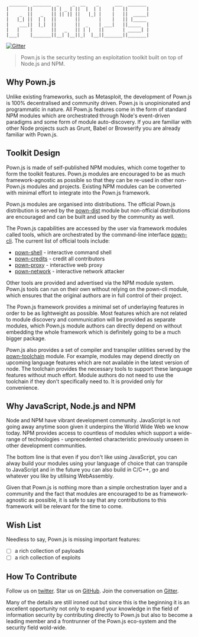 ```
 _______  _______  _     _  __    _      ___  _______ 
|       ||       || | _ | ||  |  | |    |   ||       |
|    _  ||   _   || || || ||   |_| |    |   ||  _____|
|   |_| ||  | |  ||       ||       |    |   || |_____ 
|    ___||  |_|  ||       ||  _    | ___|   ||_____  |
|   |    |       ||   _   || | |   ||       | _____| |
|___|    |_______||__| |__||_|  |__||_______||_______|
```

[![Gitter](https://img.shields.io/gitter/room/nwjs/nw.js.svg)](https://gitter.im/pownjs/Lobby)

> Pown.js is the security testing an exploitation toolkit built on top of Node.js and NPM.

## Why Pown.js

Unlike existing frameworks, such as Metasploit, the development of Pown.js is 100% decentralised and community driven. Pown.js is unopinionated and programmatic in nature. All Pown.js features come in the form of standard NPM modules which are orchestrated through Node's event-driven paradigms and some form of module auto-discovery. If you are familiar with other Node projects such as Grunt, Babel or Browserify you are already familiar with Pown.js.

## Toolkit Design

Pown.js is made of self-published NPM modules, which come together to form the toolkit features. Pown.js modules are encouraged to be as much framework-agnostic as possible so that they can be re-used in other non-Pown.js modules and projects. Existing NPM modules can be converted with minimal effort to integrate into the Pown.js framework.

Pown.js modules are organised into distributions. The official Pown.js distribution is served by the [pown-dist](https://github.com/pownjs/pown-dist) module but non-official distributions are encouraged and can be built and used by the community as well.

The Pown.js capabilities are accessed by the user via framework modules called tools, which are orchestrated by the command-line interface [pown-cli](https://github.com/pownjs/pown-dist). The current list of official tools include:

* [pown-shell](https://github.com/pownjs/pown-shell) - interactive command shell
* [pown-credits](https://github.com/pownjs/pown-credits) - credit all contributors
* [pown-proxy](https://github.com/pownjs/pown-proxy) - interactive web proxy
* [pown-network](https://github.com/pownjs/pown-network) - interactive network attacker

Other tools are provided and advertised via the NPM module system. Pown.js tools can run on their own without relying on the pown-cli module, which ensures that the original authors are in full control of their project.

The Pown.js framework provides a minimal set of underlaying features in order to be as lightweight as possible. Most features which are not related to module discovery and communication will be provided as separate modules, which Pown.js module authors can directly depend on without embedding the whole framework which is definitely going to be a much bigger package.

Pown.js also provides a set of compiler and transpiler utilities served by the [pown-toolchain](https://github.com/pownjs/pown-toolchain) module. For example, modules may depend directly on upcoming language features which are not available in the latest version of node. The toolchain provides the necessary tools to support these language features without much effort. Module authors do not need to use the toolchain if they don't specifically need to. It is provided only for convenience.

## Why JavaScript, Node.js and NPM

Node and NPM have vibrant development community. JavaScript is not going away anytime soon given it underpins the World Wide Web we know today. NPM provides access to countless of modules which support a wide-range of technologies - unprecedented characteristic previously unseen in other development communities.

The bottom line is that even if you don't like using JavaScript, you can alway build your modules using your language of choice that can transpile to JavaScript and in the future you can also build in C/C++, go and whatever you like by utilising WebAssembly.

Given that Pown.js is nothing more than a simple orchestration layer and a community and the fact that modules are encouraged to be as framework-agnostic as possible, it is safe to say that any contributions to this framework will be relevant for the time to come.

## Wish List

Needless to say, Pown.js is missing important features:

- [ ] a rich collection of payloads
- [ ] a rich collection of exploits

## How To Contribute

Follow us on [twitter](https://twitter.com/pownjs). Star us on [GitHub](https://github.com/pownjs). Join the conversation on [Gitter](https://gitter.im/pownjs/Lobby#).

Many of the details are still ironed out but since this is the beginning it is an excellent opportunity not only to expand your knowledge in the field of information security by contributing directly to Pown.js but also to become a leading member and a frontrunner of the Pown.js eco-system and the security field wold-wide.